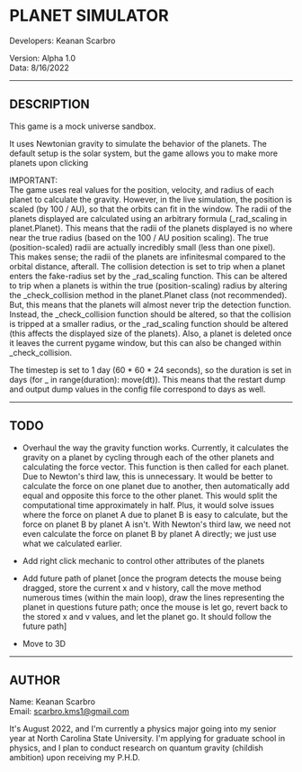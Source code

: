# PLANET SIMULATOR

Developers: Keanan Scarbro

Version: Alpha 1.0 <br>
Data: 8/16/2022

___
## DESCRIPTION

This game is a mock universe sandbox.

It uses Newtonian gravity to simulate the behavior of the planets. The default setup is the solar system, but the game allows you to make more planets upon clicking

IMPORTANT: <br>
The game uses real values for the position, velocity, and radius of each planet to calculate the gravity. However, in the live simulation, the position is scaled (by 100 / AU), so that the orbits can fit in the window. 
The radii of the planets displayed are calculated using an arbitrary formula (_rad_scaling in planet.Planet). This means that the radii of the planets displayed is no where near the true radius (based on the 100 / AU position
scaling). The true (position-scaled) radii are actually incredibly small (less than one pixel). This makes sense; the radii of the planets are infinitesmal compared to the orbital distance, afterall. The collision detection is set
to trip when a planet enters the fake-radius set by the _rad_scaling function. This can be altered to trip when a planets is within the true (position-scaling) radius by altering the _check_collision method in the planet.Planet 
class (not recommended). But, this means that the planets will almost never trip the detection function. Instead, the _check_collision function should be altered, so that the collision is tripped at a smaller radius, or the 
_rad_scaling function should be altered (this affects the displayed size of the planets). Also, a planet is deleted once it leaves the current pygame window, but this can also be changed within _check_collision.

The timestep is set to 1 day (60 * 60 * 24 seconds), so the duration is set in days (for _ in range(duration): move(dt)). This means that the restart dump and output dump values in the config file correspond to days as well.
___

## TODO
- Overhaul the way the gravity function works. Currently, it calculates the gravity on a planet by cycling through each of the other planets and calculating the force vector. This function is then called for each planet. Due to Newton's 
third law, this is unnecessary. It would be better to calculate the force on one planet due to another, then automatically add equal and opposite this force to the other planet. This would split the computational time approximately in half.
Plus, it would solve issues where the force on planet A due to planet B is easy to calculate, but the force on planet B by planet A isn't. With Newton's third law, we need not even calculate the force on planet B by planet A directly;
we just use what we calculated earlier.

- Add right click mechanic to control other attributes of the planets

- Add future path of planet [once the program detects the mouse being dragged, store the current x and v history, call the move method numerous times (within the main loop), draw the lines representing the planet in questions future 
path; once the mouse is let go, revert back to the stored x and v values, and let the planet go. It should follow the future path]

- Move to 3D
___

## AUTHOR
Name: Keanan Scarbro <br>
Email: scarbro.kms1@gmail.com

It's August 2022, and I'm currently a physics major going into my senior year at North Carolina State University. I'm applying for graduate school in physics, and I plan to conduct research on quantum gravity (childish ambition) 
upon receiving my P.H.D.